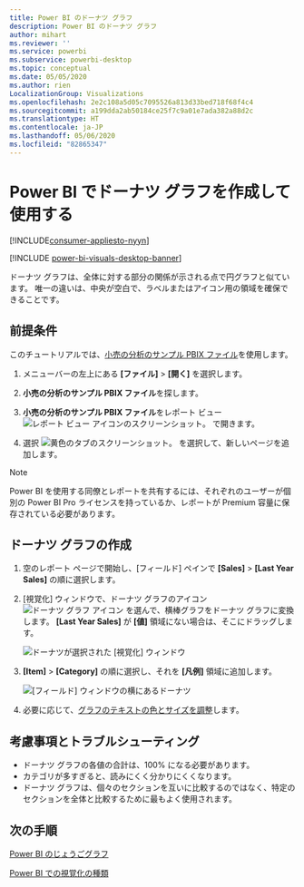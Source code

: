 ```yaml
---
title: Power BI のドーナツ グラフ
description: Power BI のドーナツ グラフ
author: mihart
ms.reviewer: ''
ms.service: powerbi
ms.subservice: powerbi-desktop
ms.topic: conceptual
ms.date: 05/05/2020
ms.author: rien
LocalizationGroup: Visualizations
ms.openlocfilehash: 2e2c108a5d05c7095526a813d33bed718f68f4c4
ms.sourcegitcommit: a199dda2ab50184ce25f7c9a01e7ada382a88d2c
ms.translationtype: HT
ms.contentlocale: ja-JP
ms.lasthandoff: 05/06/2020
ms.locfileid: "82865347"
---
```

# <a name="create-and-use-doughnut-charts-in-power-bi"></a>Power BI でドーナツ グラフを作成して使用する

[!INCLUDE[consumer-appliesto-nyyn](../includes/consumer-appliesto-nyyn.md)]

[!INCLUDE [power-bi-visuals-desktop-banner](../includes/power-bi-visuals-desktop-banner.md)]

ドーナツ グラフは、全体に対する部分の関係が示される点で円グラフと似ています。 唯一の違いは、中央が空白で、ラベルまたはアイコン用の領域を確保できることです。

## <a name="prerequisite"></a>前提条件

このチュートリアルでは、[小売の分析のサンプル PBIX ファイル](https://download.microsoft.com/download/9/6/D/96DDC2FF-2568-491D-AAFA-AFDD6F763AE3/Retail%20Analysis%20Sample%20PBIX.pbix)を使用します。

1. メニューバーの左上にある **[ファイル]**  >  **[開く]** を選択します。
   
2. **小売の分析のサンプル PBIX ファイル**を探します。

1. **小売の分析のサンプル PBIX ファイル**をレポート ビュー ![レポート ビュー アイコンのスクリーンショット。](media/power-bi-visualization-kpi/power-bi-report-view.png) で開きます。

1. 選択 ![黄色のタブのスクリーンショット。](media/power-bi-visualization-kpi/power-bi-yellow-tab.png) を選択して、新しいページを追加します。


> [!NOTE]
> Power BI を使用する同僚とレポートを共有するには、それぞれのユーザーが個別の Power BI Pro ライセンスを持っているか、レポートが Premium 容量に保存されている必要があります。    

## <a name="create-a-doughnut-chart"></a>ドーナツ グラフの作成

1. 空のレポート ページで開始し、[フィールド] ペインで **[Sales]** \> **[Last Year Sales]** の順に選択します。  
   
3. [視覚化] ウィンドウで、ドーナツ グラフのアイコン ![ドーナツ グラフ アイコン](media/power-bi-visualization-doughnut-charts/power-bi-icon.png) を選んで、横棒グラフをドーナツ グラフに変換します。 **[Last Year Sales]** が **[値]** 領域にない場合は、そこにドラッグします。
     
   ![ドーナツが選択された [視覚化] ウィンドウ](media/power-bi-visualization-doughnut-charts/power-bi-doughnut-chart.png)

4. **[Item]** \> **[Category]** の順に選択し、それを **[凡例]** 領域に追加します。 
     
    ![[フィールド] ウィンドウの横にあるドーナツ](media/power-bi-visualization-doughnut-charts/power-bi-doughnut-done.png)

5. 必要に応じて、[グラフのテキストの色とサイズを調整](power-bi-visualization-customize-title-background-and-legend.md)します。 

## <a name="considerations-and-troubleshooting"></a>考慮事項とトラブルシューティング
* ドーナツ グラフの各値の合計は、100% になる必要があります。
* カテゴリが多すぎると、読みにくく分かりにくくなります。
* ドーナツ グラフは、個々のセクションを互いに比較するのではなく、特定のセクションを全体と比較するために最もよく使用されます。 

## <a name="next-steps"></a>次の手順
[Power BI のじょうごグラフ](power-bi-visualization-funnel-charts.md)

[Power BI での視覚化の種類](power-bi-visualization-types-for-reports-and-q-and-a.md)


